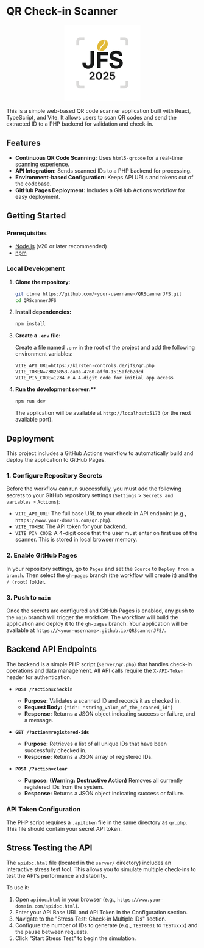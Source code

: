 # QR Check-in Scanner

<div align="center">
  <img src="public/logo.png" alt="JFS 2025 Logo" width="200" />
</div>

This is a simple web-based QR code scanner application built with React, TypeScript, and Vite. It allows users to scan QR codes and send the extracted ID to a PHP backend for validation and check-in.

## Features

- **Continuous QR Code Scanning:** Uses `html5-qrcode` for a real-time scanning experience.
- **API Integration:** Sends scanned IDs to a PHP backend for processing.
- **Environment-based Configuration:** Keeps API URLs and tokens out of the codebase.
- **GitHub Pages Deployment:** Includes a GitHub Actions workflow for easy deployment.

## Getting Started

### Prerequisites

- [Node.js](https://nodejs.org/) (v20 or later recommended)
- [npm](https://www.npmjs.com/)

### Local Development

1.  **Clone the repository:**

    ```bash
    git clone https://github.com/<your-username>/QRScannerJFS.git
    cd QRScannerJFS
    ```

2.  **Install dependencies:**

    ```bash
    npm install
    ```

3.  **Create a `.env` file:**

    Create a file named `.env` in the root of the project and add the following environment variables:

    ```
    VITE_API_URL=https://kirsten-controls.de/jfs/qr.php
    VITE_TOKEN=7382b853-ca0a-4760-aff0-1515afcb2dcd
    VITE_PIN_CODE=1234 # A 4-digit code for initial app access
    ```

4.  **Run the development server:****

    ```bash
    npm run dev
    ```

    The application will be available at `http://localhost:5173` (or the next available port).

## Deployment

This project includes a GitHub Actions workflow to automatically build and deploy the application to GitHub Pages.

### 1. Configure Repository Secrets

Before the workflow can run successfully, you must add the following secrets to your GitHub repository settings (`Settings` > `Secrets and variables` > `Actions`):

-   `VITE_API_URL`: The full base URL to your check-in API endpoint (e.g., `https://www.your-domain.com/qr.php`).
-   `VITE_TOKEN`: The API token for your backend.
-   `VITE_PIN_CODE`: A 4-digit code that the user must enter on first use of the scanner. This is stored in local browser memory.

### 2. Enable GitHub Pages

In your repository settings, go to `Pages` and set the `Source` to `Deploy from a branch`. Then select the `gh-pages` branch (the workflow will create it) and the `/ (root)` folder.

### 3. Push to `main`

Once the secrets are configured and GitHub Pages is enabled, any push to the `main` branch will trigger the workflow. The workflow will build the application and deploy it to the `gh-pages` branch. Your application will be available at `https://<your-username>.github.io/QRScannerJFS/`.

## Backend API Endpoints

The backend is a simple PHP script (`server/qr.php`) that handles check-in operations and data management. All API calls require the `X-API-Token` header for authentication.

-   **`POST /?action=checkin`**
    -   **Purpose:** Validates a scanned ID and records it as checked in.
    -   **Request Body:** `{"id": "string_value_of_the_scanned_id"}`
    -   **Response:** Returns a JSON object indicating success or failure, and a message.

-   **`GET /?action=registered-ids`**
    -   **Purpose:** Retrieves a list of all unique IDs that have been successfully checked in.
    -   **Response:** Returns a JSON array of registered IDs.

-   **`POST /?action=clear`**
    -   **Purpose:** **(Warning: Destructive Action)** Removes all currently registered IDs from the system.
    -   **Response:** Returns a JSON object indicating success or failure.

### API Token Configuration

The PHP script requires a `.apitoken` file in the same directory as `qr.php`. This file should contain your secret API token.

## Stress Testing the API

The `apidoc.html` file (located in the `server/` directory) includes an interactive stress test tool. This allows you to simulate multiple check-ins to test the API's performance and stability.

To use it:
1.  Open `apidoc.html` in your browser (e.g., `https://www.your-domain.com/apidoc.html`).
2.  Enter your API Base URL and API Token in the Configuration section.
3.  Navigate to the "Stress Test: Check-in Multiple IDs" section.
4.  Configure the number of IDs to generate (e.g., `TEST0001` to `TESTxxxx`) and the pause between requests.
5.  Click "Start Stress Test" to begin the simulation.